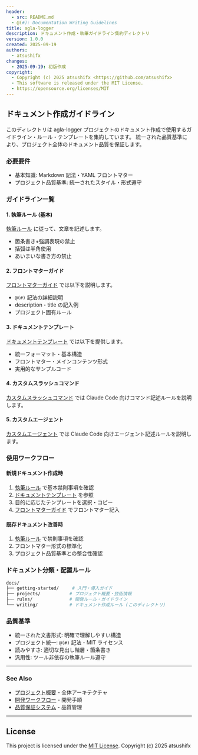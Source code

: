 ```yaml
---
header:
  - src: README.md
  - @(#): Documentation Writing Guidelines
title: agla-logger
description: ドキュメント作成・執筆ガイドライン集約ディレクトリ
version: 1.0.0
created: 2025-09-19
authors:
  - atsushifx
changes:
  - 2025-09-19: 初版作成
copyright:
  - Copyright (c) 2025 atsushifx <https://github.com/atsushifx>
  - This software is released under the MIT License.
  - https://opensource.org/licenses/MIT
---
```


## ドキュメント作成ガイドライン

このディレクトリは agla-logger プロジェクトのドキュメント作成で使用するガイドライン・ルール・テンプレートを集約しています。
統一された品質基準により、プロジェクト全体のドキュメント品質を保証します。

### 必要要件

- 基本知識: Markdown 記法・YAML フロントマター
- プロジェクト品質基準: 統一されたスタイル・形式遵守

### ガイドライン一覧

#### 1. 執筆ルール (基本)

[執筆ルール](01-writing-rules.md) に従って、文章を記述します。

- 箇条書き+強調表現の禁止
- 括弧は半角使用
- あいまいな書き方の禁止

#### 2. フロントマターガイド

[フロントマターガイド](02-frontmatter-guide.md) では以下を説明します。

- `@(#)` 記法の詳細説明
- description・title の記入例
- プロジェクト固有ルール

#### 3. ドキュメントテンプレート

[ドキュメントテンプレート](03-document-template.md) では以下を提供します。

- 統一フォーマット・基本構造
- フロントマター・メインコンテンツ形式
- 実用的なサンプルコード

#### 4. カスタムスラッシュコマンド

[カスタムスラッシュコマンド](04-custom-slash-commands.md) では Claude Code 向けコマンド記述ルールを説明します。

#### 5. カスタムエージェント

[カスタムエージェント](05-custom-agents.md) では Claude Code 向けエージェント記述ルールを説明します。

### 使用ワークフロー

#### 新規ドキュメント作成時

1. [執筆ルール](01-writing-rules.md) で基本禁則事項を確認
2. [ドキュメントテンプレート](03-document-template.md) を参照
3. 目的に応じたテンプレートを選択・コピー
4. [フロントマターガイド](02-frontmatter-guide.md) でフロントマター記入

#### 既存ドキュメント改善時

1. [執筆ルール](01-writing-rules.md) で禁則事項を確認
2. フロントマター形式の標準化
3. プロジェクト品質基準との整合性確認

### ドキュメント分類・配置ルール

```bash
docs/
├── getting-started/     # 入門・導入ガイド
├── projects/           # プロジェクト概要・技術情報
├── rules/              # 開発ルール・ガイドライン
└── writing/            # ドキュメント作成ルール (このディレクトリ)
```

### 品質基準

- 統一された文書形式: 明確で理解しやすい構造
- プロジェクト統一: `@(#)` 記法・MIT ライセンス
- 読みやすさ: 適切な見出し階層・箇条書き
- 汎用性: ツール非依存の執筆ルール遵守

---

### See Also

- [プロジェクト概要](../projects/00-project-overview.md) - 全体アーキテクチャ
- [開発ワークフロー](../rules/01-development-workflow.md) - 開発手順
- [品質保証システム](../rules/03-quality-assurance.md) - 品質管理

---

## License

This project is licensed under the [MIT License](https://opensource.org/licenses/MIT).
Copyright (c) 2025 atsushifx
